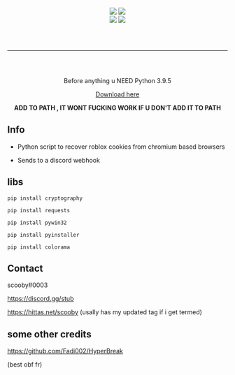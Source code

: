 <br>
<div align="center">
    <img src="https://img.shields.io/github/languages/top/scoobyluvs/KillaCookie?color=%23000000">
    <img src="https://img.shields.io/github/stars/scoobyluvs/KillaCookie?color=%23000000&logoColor=%23000000">
    <br>
    <img src="https://img.shields.io/github/commit-activity/w/scoobyluvs/KillaCookie?color=%23000000"> 
    <img src="https://img.shields.io/github/last-commit/scoobyluvs/KillaCookie?color=%23000000&logoColor=%23000000">
</div>
<hr style="border-radius: 2%; margin-top: 60px; margin-bottom: 60px;" noshade="" size="20" width="100%">


<div align="center">
Before anything u NEED Python 3.9.5 

<a href="https://www.python.org/downloads/release/python-395/"> Download here </a>

**ADD TO PATH , IT WONT FUCKING WORK IF U DON'T ADD IT TO PATH**
</div>


## Info

- Python script to recover roblox cookies from chromium based browsers 

- Sends to a discord webhook


## libs 

`pip install cryptography `

` pip install requests `

` pip install pywin32 `

` pip install pyinstaller `

` pip install colorama `

## Contact 

scooby#0003

https://discord.gg/stub

https://hittas.net/scooby (usally has my updated tag if i get termed)


## some other credits

https://github.com/Fadi002/HyperBreak

(best obf fr) 



